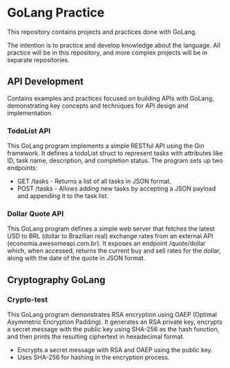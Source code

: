 # GoLang Practice

This repository contains projects and practices done with GoLang.

The intention is to practice and develop knowledge about the language. All practice will be in this repository, and more complex projects will be in separate repositories.

## API Development 

Contains examples and practices focused on building APIs with GoLang, demonstrating key concepts and techniques for API design and implementation.

### TodoList API

This GoLang program implements a simple RESTful API using the Gin framework. It defines a todoList struct to represent tasks with attributes like ID, task name, description, and completion status. The program sets up two endpoints:
-   GET /tasks - Returns a list of all tasks in JSON format.
-   POST /tasks - Allows adding new tasks by accepting a JSON payload and appending it to the task list.

### Dollar Quote API

This GoLang program defines a simple web server that fetches the latest USD to BRL (dollar to Brazilian real) exchange rates from an external API (economia.awesomeapi.com.br). It exposes an endpoint /quote/dollar which, when accessed, returns the current buy and sell rates for the dollar, along with the date of the quote in JSON format.

## Cryptography GoLang

### Crypto-test

This GoLang program demonstrates RSA encryption using OAEP (Optimal Asymmetric Encryption Padding). It generates an RSA private key, encrypts a secret message with the public key using SHA-256 as the hash function, and then prints the resulting ciphertext in hexadecimal format.
- Encrypts a secret message with RSA and OAEP using the public key.
- Uses SHA-256 for hashing in the encryption process.
